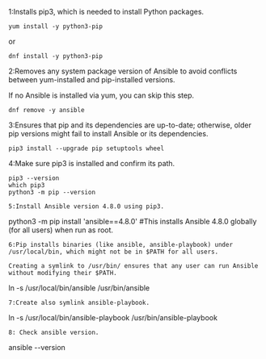 1:Installs pip3, which is needed to install Python packages.
```
yum install -y python3-pip
```
or
```
dnf install -y python3-pip
```
2:Removes any system package version of Ansible to avoid conflicts between yum-installed and pip-installed versions.

If no Ansible is installed via yum, you can skip this step.
```
dnf remove -y ansible
```
3:Ensures that pip and its dependencies are up-to-date; otherwise, older pip versions might fail to install Ansible or its dependencies.
```
pip3 install --upgrade pip setuptools wheel
```
4:Make sure pip3 is installed and confirm its path.
```
pip3 --version
which pip3
python3 -m pip --version

5:Install Ansible version 4.8.0 using pip3.
```
python3 -m pip install 'ansible==4.8.0' #This installs Ansible 4.8.0 globally (for all users) when run as root.
```
6:Pip installs binaries (like ansible, ansible-playbook) under /usr/local/bin, which might not be in $PATH for all users.

Creating a symlink to /usr/bin/ ensures that any user can run Ansible without modifying their $PATH.
```
ln -s /usr/local/bin/ansible /usr/bin/ansible
```
7:Create also symlink ansible-playbook.
```
ln -s /usr/local/bin/ansible-playbook /usr/bin/ansible-playbook
```
8: Check ansible version.
```
ansible --version
```

